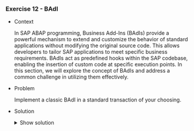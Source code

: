 ### Exercise 12 - BAdI

- Context

    In SAP ABAP programming, Business Add-Ins (BAdIs) provide a powerful mechanism to extend and customize the behavior of standard applications without modifying the original source code. This allows developers to tailor SAP applications to meet specific business requirements. BAdIs act as predefined hooks within the SAP codebase, enabling the insertion of custom code at specific execution points. In this section, we will explore the concept of BAdIs and address a common challenge in utilizing them effectively.

- Problem

    Implement a classic BAdI in a standard transaction of your choosing.

- Solution

    <details>
    <summary> Show solution </summary>

    The first step of implementing a BAdI is choosing a transaction that best fits the need for a BAdI.

    For our example, we will use the transaction **XK02**. This transaction is used to modify supplier data. We will use a BAdI to implement additional logic to this standard sap functionality.

    More specifically, we will make sure that when choosing to modify a vendor, we will run a few checks on the address to make sure it is coherent.

    The first step is to find the BAdI that best fits our needs. To do this, let's head over to the **SE24** transaction and find the **CL_EXITHANDLER**. This class will gives us a list of all the BAdIs that are called when executing a transaction.

    After displayuing the **CL_EXITHANDLER** class, lets display the **GET_INSTANCE** method
    
    ![Get_Instance](https://github.com/Fabeure/ABAP-Initiation/blob/main/Images/Get_Instance.png?raw=true)

    Lets add a breakpoint to the **CALL METHOD cl_exithandler=>get_class_name_by_interface** method call

    ![Break](https://github.com/Fabeure/ABAP-Initiation/blob/main/Images/Break.png?raw=true)

    Lets open the **XK02** transaction and see what happens 

    ![Exit_Name](https://github.com/Fabeure/ABAP-Initiation/blob/main/Images/Exit_Name.png?raw=true)

    double clicking on the **exit_name** variable will allow us to get a list of the BAdIs being called 

    ![Name](https://github.com/Fabeure/ABAP-Initiation/blob/main/Images/Name.png?raw=true)

    We can already see that we get a call for a BAdI named **ADDR_PRINTFORM_SHORT**

    > **_NOTE:_**  Pressing F8 and executing the code further will give you the rest of the BAdIs that are called. Multiple different BAdIs are usually called in a single transaction.

    Now that we have the BAdI name, let's make sure this is the BAdI that actually has access to the values we want to modify.

    We can do this by heading over to the **SE18** transaction, entering the BAdI name and investigating what variables are passed

    ![BAdI](https://github.com/Fabeure/ABAP-Initiation/blob/main/Images/BAdI.png?raw=true)

    Heading over to the **Interface** tab and looking at the methods provided, we can find a handy method called **ADDR_PRINTFORM_SHORT**

    ![Input](https://github.com/Fabeure/ABAP-Initiation/blob/main/Images/Input.png?raw=true)


    > **_NOTE:_**  Sometimes the interface names in a BAdI are not very descriptif of it's actual functionality, so to be certain of what a method in a BAdI does, you can double click on the interface name to see the input and output parameters of a particular method. These will give you a clear idea of what that method does.
    ![Parametres](https://github.com/Fabeure/ABAP-Initiation/blob/main/Images/Parametres.png?raw=true)


    Now that we have found the appropriate BAdI interface, we can add our custom implementation as follows

    ![Implement](https://github.com/Fabeure/ABAP-Initiation/blob/main/Images/Implement.png?raw=true)

    We can now choose the interface method we want to implement.

    ![Method](https://github.com/Fabeure/ABAP-Initiation/blob/main/Images/Method.png?raw=true)

    Double clicking on the method name will take us to the source code file of that method

    ![Code](https://github.com/Fabeure/ABAP-Initiation/blob/main/Images/Code.png?raw=true)

    We can now add our logic that will execute when saving any modifications to the address

    ```abap
        method IF_EX_ADDR_PRINTFORM_SHORT~ADDR_PRINTFORM_SHORT.

            if DESTINATION_COUNTRY_TEXT-LAND1 = 'TN'.
            MESSAGE 'Language doit etre en francais' TYPE 'I'.

            ENDIF.
        endmethod.
    ```

    When updating our address we now get information on the appropriate language. 


    


    </details>

    

